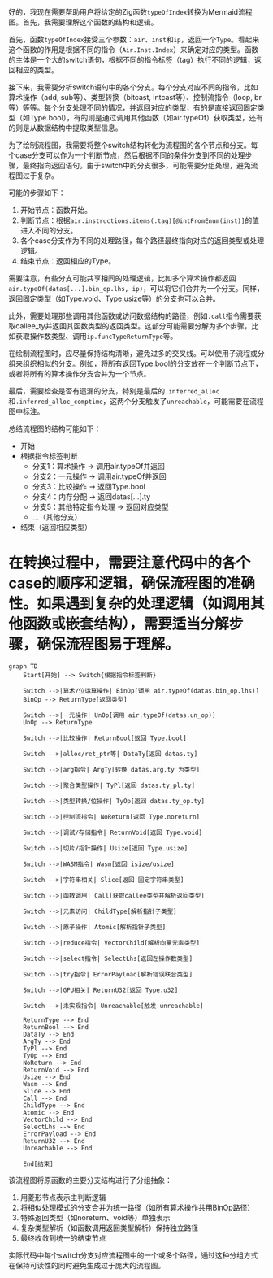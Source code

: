 好的，我现在需要帮助用户将给定的Zig函数`typeOfIndex`转换为Mermaid流程图。首先，我需要理解这个函数的结构和逻辑。

首先，函数`typeOfIndex`接受三个参数：`air`、`inst`和`ip`，返回一个`Type`。看起来这个函数的作用是根据不同的指令（`Air.Inst.Index`）来确定对应的类型。函数的主体是一个大的switch语句，根据不同的指令标签（tag）执行不同的逻辑，返回相应的类型。

接下来，我需要分析switch语句中的各个分支。每个分支对应不同的指令，比如算术操作（add, sub等）、类型转换（bitcast, intcast等）、控制流指令（loop, br等）等等。每个分支处理不同的情况，并返回对应的类型，有的是直接返回固定类型（如Type.bool），有的则是通过调用其他函数（如air.typeOf）获取类型，还有的则是从数据结构中提取类型信息。

为了绘制流程图，我需要将整个switch结构转化为流程图的各个节点和分支。每个case分支可以作为一个判断节点，然后根据不同的条件分支到不同的处理步骤，最终指向返回语句。由于switch中的分支很多，可能需要分组处理，避免流程图过于复杂。

可能的步骤如下：
1. 开始节点：函数开始。
2. 判断节点：根据`air.instructions.items(.tag)[@intFromEnum(inst)]`的值进入不同的分支。
3. 各个case分支作为不同的处理路径，每个路径最终指向对应的返回类型或处理逻辑。
4. 结束节点：返回相应的Type。

需要注意，有些分支可能共享相同的处理逻辑，比如多个算术操作都返回`air.typeOf(datas[...].bin_op.lhs, ip)`，可以将它们合并为一个分支。同样，返回固定类型（如Type.void、Type.usize等）的分支也可以合并。

此外，需要处理那些调用其他函数或访问数据结构的路径，例如`.call`指令需要获取callee_ty并返回其函数类型的返回类型。这部分可能需要分解为多个步骤，比如获取操作数类型、调用`ip.funcTypeReturnType`等。

在绘制流程图时，应尽量保持结构清晰，避免过多的交叉线。可以使用子流程或分组来组织相似的分支。例如，将所有返回Type.bool的分支放在一个判断节点下，或者将所有的算术操作分支合并为一个节点。

最后，需要检查是否有遗漏的分支，特别是最后的`.inferred_alloc`和`.inferred_alloc_comptime`，这两个分支触发了`unreachable`，可能需要在流程图中标注。

总结流程图的结构可能如下：
- 开始
- 根据指令标签判断
  - 分支1：算术操作 → 调用air.typeOf并返回
  - 分支2：一元操作 → 调用air.typeOf并返回
  - 分支3：比较操作 → 返回Type.bool
  - 分支4：内存分配 → 返回datas[...].ty
  - 分支5：其他特定指令处理 → 返回对应类型
  - ...（其他分支）
- 结束（返回相应类型）

在转换过程中，需要注意代码中的各个case的顺序和逻辑，确保流程图的准确性。如果遇到复杂的处理逻辑（如调用其他函数或嵌套结构），需要适当分解步骤，确保流程图易于理解。
================================================
```mermaid
graph TD
    Start[开始] --> Switch{根据指令标签判断}
    
    Switch -->|算术/位运算操作| BinOp[调用 air.typeOf(datas.bin_op.lhs)]
    BinOp --> ReturnType[返回类型]
    
    Switch -->|一元操作| UnOp[调用 air.typeOf(datas.un_op)]
    UnOp --> ReturnType
    
    Switch -->|比较操作| ReturnBool[返回 Type.bool]
    
    Switch -->|alloc/ret_ptr等| DataTy[返回 datas.ty]
    
    Switch -->|arg指令| ArgTy[转换 datas.arg.ty 为类型]
    
    Switch -->|聚合类型操作| TyPl[返回 datas.ty_pl.ty]
    
    Switch -->|类型转换/位操作| TyOp[返回 datas.ty_op.ty]
    
    Switch -->|控制流指令| NoReturn[返回 Type.noreturn]
    
    Switch -->|调试/存储指令| ReturnVoid[返回 Type.void]
    
    Switch -->|切片/指针操作| Usize[返回 Type.usize]
    
    Switch -->|WASM指令| Wasm[返回 isize/usize]
    
    Switch -->|字符串相关| Slice[返回 固定字符串类型]
    
    Switch -->|函数调用| Call[获取callee类型并解析返回类型]
    
    Switch -->|元素访问| ChildType[解析指针子类型]
    
    Switch -->|原子操作| Atomic[解析指针子类型]
    
    Switch -->|reduce指令| VectorChild[解析向量元素类型]
    
    Switch -->|select指令| SelectLhs[返回左操作数类型]
    
    Switch -->|try指令| ErrorPayload[解析错误联合类型]
    
    Switch -->|GPU相关| ReturnU32[返回 Type.u32]
    
    Switch -->|未实现指令| Unreachable[触发 unreachable]
    
    ReturnType --> End
    ReturnBool --> End
    DataTy --> End
    ArgTy --> End
    TyPl --> End
    TyOp --> End
    NoReturn --> End
    ReturnVoid --> End
    Usize --> End
    Wasm --> End
    Slice --> End
    Call --> End
    ChildType --> End
    Atomic --> End
    VectorChild --> End
    SelectLhs --> End
    ErrorPayload --> End
    ReturnU32 --> End
    Unreachable --> End
    
    End[结束]
``` 

该流程图将原函数的主要分支结构进行了分组抽象：
1. 用菱形节点表示主判断逻辑
2. 将相似处理模式的分支合并为统一路径（如所有算术操作共用BinOp路径）
3. 特殊返回类型（如noreturn、void等）单独表示
4. 复杂类型解析（如函数调用返回类型解析）保持独立路径
5. 最终收敛到统一的结束节点

实际代码中每个switch分支对应流程图中的一个或多个路径，通过这种分组方式在保持可读性的同时避免生成过于庞大的流程图。